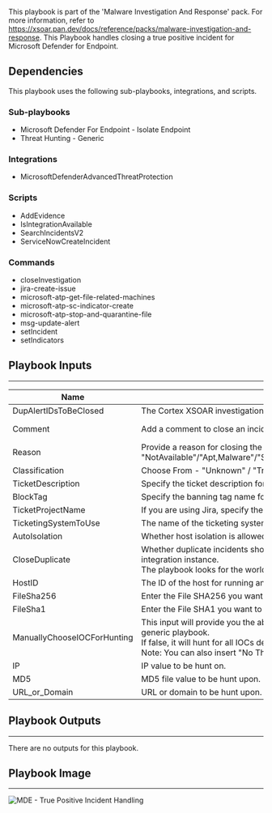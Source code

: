 This playbook is part of the 'Malware Investigation And Response' pack. For more information, refer to https://xsoar.pan.dev/docs/reference/packs/malware-investigation-and-response.
This Playbook handles closing a true positive incident for Microsoft Defender for Endpoint.

## Dependencies

This playbook uses the following sub-playbooks, integrations, and scripts.

### Sub-playbooks

* Microsoft Defender For Endpoint - Isolate Endpoint
* Threat Hunting - Generic

### Integrations

* MicrosoftDefenderAdvancedThreatProtection

### Scripts

* AddEvidence
* IsIntegrationAvailable
* SearchIncidentsV2
* ServiceNowCreateIncident

### Commands

* closeInvestigation
* jira-create-issue
* microsoft-atp-get-file-related-machines
* microsoft-atp-sc-indicator-create
* microsoft-atp-stop-and-quarantine-file
* msg-update-alert
* setIncident
* setIndicators

## Playbook Inputs

---

| **Name** | **Description** | **Default Value** | **Required** |
| --- | --- | --- | --- |
| DupAlertIDsToBeClosed | The Cortex XSOAR investigation IDs to be closed.  |  | Optional |
| Comment | Add a comment to close an incident on the Microsoft Defender For Endpoint side. | XSOAR Incident #${incident.id} | Optional |
| Reason | Provide a reason for closing the incident. Choose one of the following:<br/>"NotAvailable"/"Apt,Malware"/"SecurityPersonnel"/"SecurityTesting"/"UnwantedSoftware"/"Other" |  | Optional |
| Classification | Choose From - "Unknown" / "TruePositive" / "FalsePositive" |  | Optional |
| TicketDescription | Specify the ticket description for this section.  |  | Optional |
| BlockTag | Specify the banning tag name for the found indicators. | BlockTag | Optional |
| TicketProjectName | If you are using Jira, specify the Jira Project Key here \(can be retrieved from the Jira console\). |  | Optional |
| TicketingSystemToUse | The name of the ticketing system to use, for example Jira or ServiceNow. |  | Optional |
| AutoIsolation | Whether host isolation is allowed. | False | Optional |
| CloseDuplicate | Whether duplicate incidents should be closed as well in the Microsoft Defender for Endpoint integration instance.<br/>The playbook looks for the world "Close" in this input. |  | Optional |
| HostID | The ID of the host for running an isolation process. | ${incident.deviceid} | Optional |
| FileSha256 | Enter the File SHA256 you want to block. | ${incident.filesha256} | Optional |
| FileSha1 | Enter the File SHA1 you want to remove from your protected endpoints. | ${incident.filesha1} | Optional |
| ManuallyChooseIOCForHunting | This input will provide you the ability to select IOCs to be hunted using the Threat Hunting - generic playbook.<br/>If false, it will hunt for all IOCs detected in the incident.<br/>Note: You can also insert "No Threat Hunting" to skip the Threat Hunting stage. | True | Optional |
| IP | IP value to be hunt on. | IP | Optional |
| MD5 | MD5 file value to be hunt upon. | File.MD5 | Optional |
| URL_or_Domain | URL or domain to be hunt upon. | Domain.Name | Optional |

## Playbook Outputs

---
There are no outputs for this playbook.

## Playbook Image

---

![MDE - True Positive Incident Handling](../doc_files/MDE_-_True_Positive_Incident_Handling.png)
